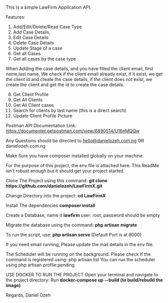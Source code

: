 This is a simple LawFirm Application API.

Features:
1. Add/Edit/Delete/Read Case Type
2. Add Case Details, 
3. Edit Case Details
4. Delete Case Details
5. Update Stage of a case
6. Get all Cases
7. Get all cases by the case type


When Adding the case details, and you have filled the client email, first name,last name,
We check if the client email already exist, if it exist, we get the client id and create the case details, if the client does not exist, we create the client and get the id to create the case details.

8. Get Client Profile
9. Get All Clients
10. Get All Client cases
11. Search for clients by last name (this is a direct search)
12. Update Client Profile Picture

Postman API Documentation Link: https://documenter.getpostman.com/view/6890514/U16nMQQw

Any Questions should be directed to hello@danielozeh.com.ng OR danielozeh.com.ng

Make Sure you have composer installed globally on your machine.

For the purpose of this project, the env file is attached here.
This ReadMe isn't robust enough but it should get your project started.

<p> 
Clone The Project using this command: <b> git clone https://github.com/danielozeh/LawFirmX.git </b>
</p>

<p> Change Directory into the project: <b> cd LawFirmX </b> </p>

<p> Install The dependencies <b> composer install </b> </p>

<p> Create a Database, name it <b> lawfirm </b>  user: root, password should be empty</p>

<p> Migrate the database using the command: <b> php artisan migrate </b> </p>

<p> To run the script, use: <b> php artisan serve </b> (Default Port is at 8000) </p>

If you need email running, Please update the mail details in the env file.

The Scheduler will be running on the background.
Please check If the command is registered using: php artisan list
You can run the scheduler using php artisan profile:pending



USE DOCKER TO RUN THE PROJECT
Open your terminal and navigate to the project directory:
Run <b>docker-compose up --build (to build/rebuild the image)</b>

Regards, 
Daniel Ozeh